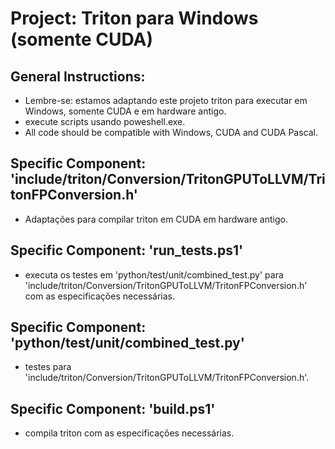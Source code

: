 # Project: Triton para Windows (somente CUDA)

## General Instructions:

- Lembre-se: estamos adaptando este projeto triton para executar em Windows, somente CUDA e em hardware antigo.
- execute scripts usando poweshell.exe.
- All code should be compatible with Windows, CUDA and CUDA Pascal.

## Specific Component: 'include/triton/Conversion/TritonGPUToLLVM/TritonFPConversion.h'

- Adaptações para compilar triton em CUDA em hardware antigo.

## Specific Component: 'run_tests.ps1'

- executa os testes em 'python/test/unit/combined_test.py' para 'include/triton/Conversion/TritonGPUToLLVM/TritonFPConversion.h' com as especificações necessárias.

## Specific Component: 'python/test/unit/combined_test.py'

- testes para 'include/triton/Conversion/TritonGPUToLLVM/TritonFPConversion.h'.

## Specific Component: 'build.ps1'

- compila triton com as especificações necessárias.